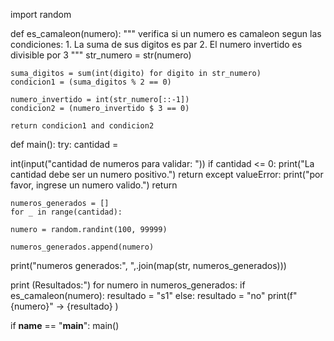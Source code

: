 import random 

def es_camaleon(numero):
    """
    verifica si un numero es camaleon segun las condiciones:
    1. La suma de sus digitos es par 
    2. El numero invertido es divisible por 3
    """
    str_numero = str(numero)

    suma_digitos = sum(int(digito) for digito in str_numero)
    condicion1 = (suma_digitos % 2 == 0)

    numero_invertido = int(str_numero[::-1])
    condicion2 = (numero_invertido $ 3 == 0)

    return condicion1 and condicion2

def main():
    try:
    cantidad =

int(input("cantidad de numeros para validar: "))
      if  cantidad <= 0:
      print("La cantidad debe ser un numero positivo.")
        return
    except valueError:
        print("por favor, ingrese un numero valido.")
        return

    numeros_generados = []
    for _ in range(cantidad):

    numero = random.randint(100, 99999)

    numeros_generados.append(numero)

print("numeros generados:", ",.join(map(str, numeros_generados)))

print (Resultados:")
for numero in numeros_generados:
    if es_camaleon(numero):
        resultado = "s1"
    else:
        resultado = "no"
print(f"{numero}" -> {resultado} )

if __name__ == "__main__":
    main()
